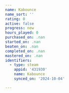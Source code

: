 ```yaml
---
name: Kabounce
name_sort: ''
rating: 0
active: false
progress: new
hours_played: 0
purchased_on: .nan
started_on: .nan
beaten_on: .nan
completed_on: .nan
mastered_on: .nan
identifiers:
  - type: steam
    appid: '431930'
    name: Kabounce
    synced_on: '2024-10-04'

---
```

